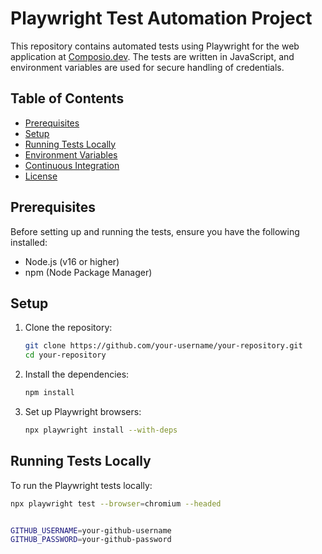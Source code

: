 # Playwright Test Automation Project

This repository contains automated tests using Playwright for the web application at [Composio.dev](https://app.composio.dev/). The tests are written in JavaScript, and environment variables are used for secure handling of credentials.

## Table of Contents

- [Prerequisites](#prerequisites)
- [Setup](#setup)
- [Running Tests Locally](#running-tests-locally)
- [Environment Variables](#environment-variables)
- [Continuous Integration](#continuous-integration)
- [License](#license)

## Prerequisites

Before setting up and running the tests, ensure you have the following installed:

- Node.js (v16 or higher)
- npm (Node Package Manager)

## Setup

1. Clone the repository:

    ```bash
    git clone https://github.com/your-username/your-repository.git
    cd your-repository
    ```

2. Install the dependencies:

    ```bash
    npm install
    ```

3. Set up Playwright browsers:

    ```bash
    npx playwright install --with-deps
    ```

## Running Tests Locally

To run the Playwright tests locally:

```bash
npx playwright test --browser=chromium --headed


GITHUB_USERNAME=your-github-username
GITHUB_PASSWORD=your-github-password

